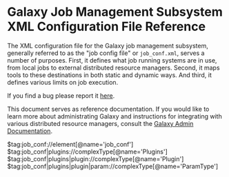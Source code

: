 # Galaxy Job Management Subsystem XML Configuration File Reference

The XML configuration file for the Galaxy job management subsystem, generally
referred to as the "job config file" or `job_conf.xml`, serves a number of
purposes. First, it defines what job running systems are in use, from local
jobs to external distributed resource managers. Second, it maps tools to these
destinations in both static and dynamic ways. And third, it defines various
limits on job execution.

If you find a bug please report it [here](https://github.com/galaxyproject/galaxy/issues/new).

This document serves as reference documentation. If you would like to learn
more about administrating Galaxy and instructions for integrating with various
distributed resource managers, consult the [Galaxy Admin
Documentation](https://docs.galaxyproject.org/en/latest/admin/index.html).

$tag:job_conf://element[@name='job_conf']
$tag:job_conf|plugins://complexType[@name='Plugins']
$tag:job_conf|plugins|plugin://complexType[@name='Plugin']
$tag:job_conf|plugins|plugin|param://complexType[@name='ParamType']
